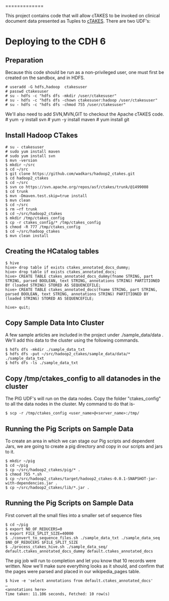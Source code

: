
=============

This project contains code that will allow cTAKES to be invoked on clinical document data presented as Tuples to [cTAKES](http://ctakes.apache.org).  There are two UDF's:


# Deploying to the CDH 6

## Preparation

Because this code should be run as a non-privileged user, one must first be created on the sandbox, and in HDFS.

	# useradd -G hdfs,hadoop  ctakesuser
	# passwd ctakesuser
	# su - hdfs -c "hdfs dfs -mkdir /user/ctakesuser"
	# su - hdfs -c "hdfs dfs -chown ctakesuser:hadoop /user/ctakesuser"
	# su - hdfs -c "hdfs dfs -chmod 755 /user/ctakesuser"
	
We'll also need to add SVN,MVN,GIT to checkout the Apache cTAKES code.
	# yum -y install svn
	# yum -y install maven
	# yum install git
	
## Install Hadoop CTakes
	# su - ctakesuser 
	# sudo yum install maven
	# sudo yum install svn
	$ mvn -version
	$ mkdir ~/src
	$ cd ~/src
	$ git clone https://github.com/wadkars/hadoop2_ctakes.git
	$ cd hadoop2_ctakes
	$ cd ~/src
	$ svn co https://svn.apache.org/repos/asf/ctakes/trunk/@1499008
	$ cd trunk
	$ mvn -Dmaven.test.skip=true install
	$ mvn clean
	$ cd ~/src
	$ rm –rf trunk	
	$ cd ~/src/hadoop2_ctakes
	$ mkdir /tmp/ctakes_config
	$ cp -r ctakes_config/* /tmp/ctakes_config
	$ chmod -R 777 /tmp/ctakes_config
	$ cd ~/src/hadoop_ctakes
	$ mvn clean install
	

## Creating the HCatalog tables

	$ hive
	hive> drop table if exists ctakes_annotated_docs_dummy;
	hive> drop table if exists ctakes_annotated_docs;
	hive> CREATE TABLE ctakes_annotated_docs_dummy(fname STRING, part STRING, parsed BOOLEAN, text STRING, annotations STRING) PARTITIONED BY (loaded STRING) STORED AS SEQUENCEFILE;
	hive> CREATE TABLE ctakes_annotated_docs(fname STRING, part STRING, parsed BOOLEAN, text STRING, annotations STRING) PARTITIONED BY (loaded STRING) STORED AS SEQUENCEFILE;

	hive> quit;

	
## Copy Sample Data Into Cluster

A few sample articles are included in the project under ./sample_data/data .  We'll add this data to the cluster using the following commands.

	$ hdfs dfs -mkdir ./sample_data_txt
	$ hdfs dfs -put ~/src/hadoop2_ctakes/sample_data/data/* ./sample_data_txt
	$ hdfs dfs -ls ./sample_data_txt
## Copy /tmp/ctakes_config to all datanodes in the cluster

The PIG UDF's will run on the data nodes. Copy the folder "ctakes_config" to all the data nodes in the cluster. My command to do that is- 

	$ scp -r /tmp/ctakes_config <user_name>@<server_name>:/tmp/


## Running the Pig Scripts on Sample Data

To create an area in which we can stage our Pig scripts and dependent Jars, we are going to create a pig directory and copy in our scripts and jars to it.

	$ mkdir ~/pig
	$ cd ~/pig
	$ cp ~/src/hadoop2_ctakes/pig/* .
	$ chmod 755 *.sh
	$ cp ~/src/hadoop2_ctakes/target/hadoop2_ctakes-0.0.1-SNAPSHOT-jar-with-dependencies.jar .
	$ cp ~/src/hadoop2_ctakes/lib/*.jar .
	
## Running the Pig Scripts on Sample Data
First convert all the small files into a smaller set of sequence files

	$ cd ~/pig
	$ export NO_OF_REDUCERS=0
	$ export FILE_SPLIT_SIZE=40000
	$ ./convert_to_sequence_files.sh ./sample_data_txt ./sample_data_seq $NO_OF_REDUCERS $FILE_SPLIT_SIZE
	$ ./process_ctakes_hive.sh ./sample_data_seq/ default.ctakes_annotated_docs_dummy default.ctakes_annotated_docs



The pig job will run to completion and let you know that 10 records were written.  Now we'll make sure everything looks as it should, and confirm that the pages were parsed and placed in our wikipedia_pages table.

	$ hive -e 'select annotations from default.ctakes_annotated_docs'
	…
	<annotations here>
	Time taken: 11.106 seconds, Fetched: 10 row(s)

